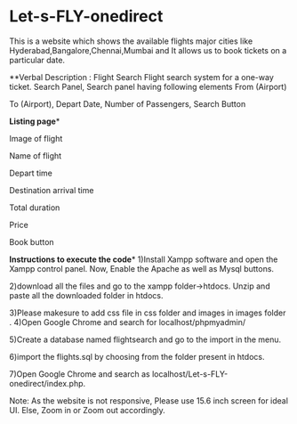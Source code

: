 # Let-s-FLY-onedirect
This is a website which shows the available flights major cities like Hyderabad,Bangalore,Chennai,Mumbai and It allows us to book tickets on a particular date.

**Verbal Description :
Flight Search
Flight search system for a one-way ticket. 
Search Panel,
Search panel having following elements
From (Airport)

To (Airport),
Depart Date,
Number of Passengers,
Search Button

**Listing page***

Image of flight

Name of flight

Depart time

Destination arrival time

Total duration

Price

Book button

**Instructions to execute the code***
1)Install Xampp software and open the Xampp control panel. Now, Enable the Apache as well as Mysql buttons.

2)download all the files and go to the xampp folder->htdocs. Unzip and paste all the downloaded folder in htdocs.

3)Please makesure to add css file in css folder and images in images folder
.
4)Open Google Chrome and search for localhost/phpmyadmin/

5)Create a database named  flightsearch and go to the import in the menu.

6)import the flights.sql by choosing from the folder present in htdocs.

7)Open Google Chrome and search as localhost/Let-s-FLY-onedirect/index.php.


Note: As the website is not responsive, Please use 15.6 inch screen for ideal UI. Else, Zoom in or Zoom out accordingly.

